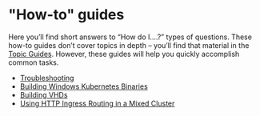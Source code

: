 # "How-to" guides

Here you’ll find short answers to “How do I….?” types of questions. These how-to guides don’t cover topics in depth – you’ll find that material in the [Topic Guides](../topics/). However, these guides will help you quickly accomplish common tasks.

- [Troubleshooting](troubleshooting.md)
- [Building Windows Kubernetes Binaries](building-windows-kubernetes-binaries.md)
- [Building VHDs](building-vhds.md)
- [Using HTTP Ingress Routing in a Mixed Cluster](mixed-cluster-ingress.md)
